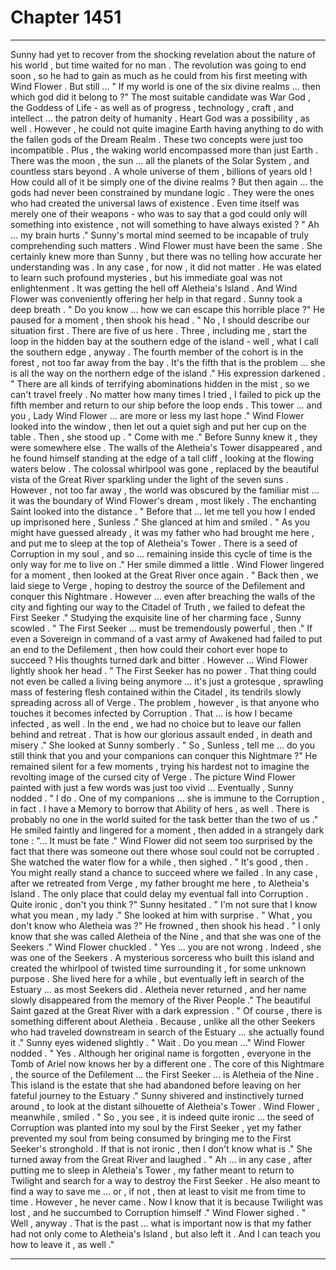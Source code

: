 
# Chapter 1451


---

Sunny had yet to recover from the shocking revelation about the nature of his world , but time waited for no man . The revolution was going to end soon , so he had to gain as much as he could from his first meeting with Wind Flower . But still ...
" If my world is one of the six divine realms ... then which god did it belong to ?"
The most suitable candidate was War God , the Goddess of Life - as well as of progress , technology , craft , and intellect ... the patron deity of humanity . Heart God was a possibility , as well . However , he could not quite imagine Earth having anything to do with the fallen gods of the Dream Realm . These two concepts were just too incompatible .
Plus , the waking world encompassed more than just Earth . There was the moon , the sun ... all the planets of the Solar System , and countless stars beyond . A whole universe of them , billions of years old ! How could all of it be simply one of the divine realms ?
But then again ... the gods had never been constrained by mundane logic . They were the ones who had created the universal laws of existence . Even time itself was merely one of their weapons - who was to say that a god could only will something into existence , not will something to have always existed ?
" Ah ... my brain hurts ."
Sunny's mortal mind seemed to be incapable of truly comprehending such matters . Wind Flower must have been the same . She certainly knew more than Sunny , but there was no telling how accurate her understanding was . In any case , for now , it did not matter . He was elated to learn such profound mysteries , but his immediate goal was not enlightenment . It was getting the hell off Aletheia's Island . And Wind Flower was conveniently offering her help in that regard .
Sunny took a deep breath .
" Do you know ... how we can escape this horrible place ?"
He paused for a moment , then shook his head .
" No , I should describe our situation first . There are five of us here . Three , including me , start the loop in the hidden bay at the southern edge of the island - well , what I call the southern edge , anyway . The fourth member of the cohort is in the forest , not too far away from the bay . It's the fifth that is the problem ... she is all the way on the northern edge of the island ."
His expression darkened .
" There are all kinds of terrifying abominations hidden in the mist , so we can't travel freely . No matter how many times I tried , I failed to pick up the fifth member and return to our ship before the loop ends . This tower ... and you , Lady Wind Flower ... are more or less my last hope ."
Wind Flower looked into the window , then let out a quiet sigh and put her cup on the table . Then , she stood up .
" Come with me ."
Before Sunny knew it , they were somewhere else . The walls of the Aletheia's Tower disappeared , and he found himself standing at the edge of a tall cliff , looking at the flowing waters below . The colossal whirlpool was gone , replaced by the beautiful vista of the Great River sparkling under the light of the seven suns . However , not too far away , the world was obscured by the familiar mist ... it was the boundary of Wind Flower's dream , most likely .
The enchanting Saint looked into the distance .
" Before that ... let me tell you how I ended up imprisoned here , Sunless ."
She glanced at him and smiled .
" As you might have guessed already , it was my father who had brought me here , and put me to sleep at the top of Aletheia's Tower . There is a seed of Corruption in my soul , and so ... remaining inside this cycle of time is the only way for me to live on ."
Her smile dimmed a little . Wind Flower lingered for a moment , then looked at the Great River once again .
" Back then , we laid siege to Verge , hoping to destroy the source of the Defilement and conquer this Nightmare . However ... even after breaching the walls of the city and fighting our way to the Citadel of Truth , we failed to defeat the First Seeker ."
Studying the exquisite line of her charming face , Sunny scowled .
" The First Seeker ... must be tremendously powerful , then ."
If even a Sovereign in command of a vast army of Awakened had failed to put an end to the Defilement , then how could their cohort ever hope to succeed ?
His thoughts turned dark and bitter . However ...
Wind Flower lightly shook her head .
" The First Seeker has no power . That thing could not even be called a living being anymore ... it's just a grotesque , sprawling mass of festering flesh contained within the Citadel , its tendrils slowly spreading across all of Verge . The problem , however , is that anyone who touches it becomes infected by Corruption . That ... is how I became infected , as well . In the end , we had no choice but to leave our fallen behind and retreat . That is how our glorious assault ended , in death and misery ."
She looked at Sunny somberly .
" So , Sunless , tell me ... do you still think that you and your companions can conquer this Nightmare ?"
He remained silent for a few moments , trying his hardest not to imagine the revolting image of the cursed city of Verge . The picture Wind Flower painted with just a few words was just too vivid ...
Eventually , Sunny nodded .
" I do . One of my companions ... she is immune to the Corruption , in fact . I have a Memory to borrow that Ability of hers , as well . There is probably no one in the world suited for the task better than the two of us ."
He smiled faintly and lingered for a moment , then added in a strangely dark tone :
"... It must be fate ."
Wind Flower did not seem too surprised by the fact that there was someone out there whose soul could not be corrupted . She watched the water flow for a while , then sighed .
" It's good , then . You might really stand a chance to succeed where we failed . In any case , after we retreated from Verge , my father brought me here , to Aletheia's Island . The only place that could delay my eventual fall into Corruption . Quite ironic , don't you think ?"
Sunny hesitated .
" I'm not sure that I know what you mean , my lady ."
She looked at him with surprise .
" What , you don't know who Aletheia was ?"
He frowned , then shook his head .
" I only know that she was called Aletheia of the Nine , and that she was one of the Seekers ."
Wind Flower chuckled .
" Yes ... you are not wrong . Indeed , she was one of the Seekers . A mysterious sorceress who built this island and created the whirlpool of twisted time surrounding it , for some unknown purpose . She lived here for a while , but eventually left in search of the Estuary ... as most Seekers did . Aletheia never returned , and her name slowly disappeared from the memory of the River People ."
The beautiful Saint gazed at the Great River with a dark expression .
" Of course , there is something different about Aletheia . Because , unlike all the other Seekers who had traveled downstream in search of the Estuary ... she actually found it ."
Sunny eyes widened slightly .
" Wait . Do you mean ..."
Wind Flower nodded .
" Yes . Although her original name is forgotten , everyone in the Tomb of Ariel now knows her by a different one . The core of this Nightmare , the source of the Defilement ... the First Seeker ... is Aletheia of the Nine . This island is the estate that she had abandoned before leaving on her fateful journey to the Estuary ."
Sunny shivered and instinctively turned around , to look at the distant silhouette of Aletheia's Tower .
Wind Flower , meanwhile , smiled .
" So , you see , it is indeed quite ironic ... the seed of Corruption was planted into my soul by the First Seeker , yet my father prevented my soul from being consumed by bringing me to the First Seeker's stronghold . If that is not ironic , then I don't know what is ."
She turned away from the Great River and laughed .
" Ah ... in any case , after putting me to sleep in Aletheia's Tower , my father meant to return to Twilight and search for a way to destroy the First Seeker . He also meant to find a way to save me ... or , if not , then at least to visit me from time to time . However , he never came . Now I know that it is because Twilight was lost , and he succumbed to Corruption himself ."
Wind Flower sighed .
" Well , anyway . That is the past ... what is important now is that my father had not only come to Aletheia's Island , but also left it . And I can teach you how to leave it , as well ."

---

